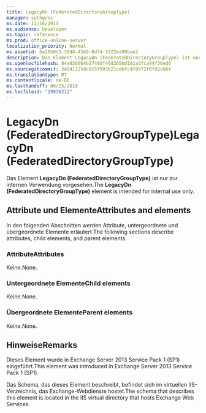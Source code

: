 ```yaml
---
title: LegacyDn (FederatedDirectoryGroupType)
manager: sethgros
ms.date: 11/16/2014
ms.audience: Developer
ms.topic: reference
ms.prod: office-online-server
localization_priority: Normal
ms.assetid: 6a20b0d3-3048-4349-8df4-1922ea90bae2
description: Das Element LegacyDn (FederatedDirectoryGroupType) ist nur zur internen Verwendung vorgesehen.
ms.openlocfilehash: 84e0260b4b27490f46d3050d181a5fca94f56ed6
ms.sourcegitcommit: 34041125dc8c5f993b21cebfc4f8b72f0fd2cb6f
ms.translationtype: MT
ms.contentlocale: de-DE
ms.lasthandoff: 06/25/2018
ms.locfileid: "19830212"
---
```

# <a name="legacydn-federateddirectorygrouptype"></a><span data-ttu-id="be89a-103">LegacyDn (FederatedDirectoryGroupType)</span><span class="sxs-lookup"><span data-stu-id="be89a-103">LegacyDn (FederatedDirectoryGroupType)</span></span>

<span data-ttu-id="be89a-104">Das Element **LegacyDn (FederatedDirectoryGroupType)** ist nur zur internen Verwendung vorgesehen.</span><span class="sxs-lookup"><span data-stu-id="be89a-104">The **LegacyDn (FederatedDirectoryGroupType)** element is intended for internal use only.</span></span> 

## <a name="attributes-and-elements"></a><span data-ttu-id="be89a-105">Attribute und Elemente</span><span class="sxs-lookup"><span data-stu-id="be89a-105">Attributes and elements</span></span>

<span data-ttu-id="be89a-106">In den folgenden Abschnitten werden Attribute, untergeordnete und übergeordnete Elemente erläutert.</span><span class="sxs-lookup"><span data-stu-id="be89a-106">The following sections describe attributes, child elements, and parent elements.</span></span>
  
### <a name="attributes"></a><span data-ttu-id="be89a-107">Attribute</span><span class="sxs-lookup"><span data-stu-id="be89a-107">Attributes</span></span>

<span data-ttu-id="be89a-108">Keine.</span><span class="sxs-lookup"><span data-stu-id="be89a-108">None.</span></span>
  
### <a name="child-elements"></a><span data-ttu-id="be89a-109">Untergeordnete Elemente</span><span class="sxs-lookup"><span data-stu-id="be89a-109">Child elements</span></span>

<span data-ttu-id="be89a-110">Keine.</span><span class="sxs-lookup"><span data-stu-id="be89a-110">None.</span></span>
  
### <a name="parent-elements"></a><span data-ttu-id="be89a-111">Übergeordnete Elemente</span><span class="sxs-lookup"><span data-stu-id="be89a-111">Parent elements</span></span>

<span data-ttu-id="be89a-112">Keine.</span><span class="sxs-lookup"><span data-stu-id="be89a-112">None.</span></span>
  
## <a name="remarks"></a><span data-ttu-id="be89a-113">Hinweise</span><span class="sxs-lookup"><span data-stu-id="be89a-113">Remarks</span></span>

<span data-ttu-id="be89a-114">Dieses Element wurde in Exchange Server 2013 Service Pack 1 (SP1) eingeführt.</span><span class="sxs-lookup"><span data-stu-id="be89a-114">This element was introduced in Exchange Server 2013 Service Pack 1 (SP1).</span></span>
  
<span data-ttu-id="be89a-115">Das Schema, das dieses Element beschreibt, befindet sich im virtuellen IIS-Verzeichnis, das Exchange-Webdienste hostet.</span><span class="sxs-lookup"><span data-stu-id="be89a-115">The schema that describes this element is located in the IIS virtual directory that hosts Exchange Web Services.</span></span>
  

